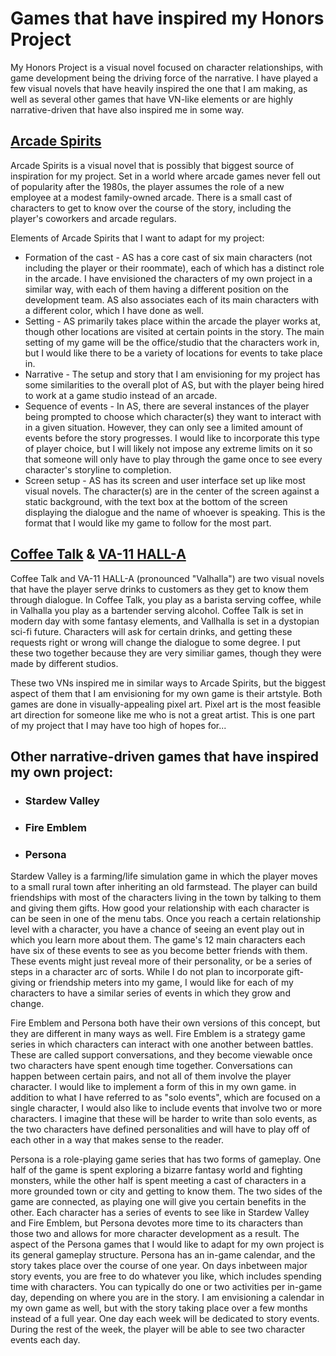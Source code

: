 # Games that have inspired my Honors Project

My Honors Project is a visual novel focused on character relationships, with game development being the driving force of the narrative. I have played a few visual novels that have heavily inspired the one that I am making, as well as several other games that have VN-like elements or are highly narrative-driven that have also inspired me in some way.

## [Arcade Spirits](https://www.arcadespirits.com/original/)

Arcade Spirits is a visual novel that is possibly that biggest source of inspiration for my project. Set in a world where arcade games never fell out of popularity after the 1980s, the player assumes the role of a new employee at a modest family-owned arcade. There is a small cast of characters to get to know over the course of the story, including the player's coworkers and arcade regulars.

Elements of Arcade Spirits that I want to adapt for my project:
* Formation of the cast - AS has a core cast of six main characters (not including the player or their roommate), each of which has a distinct role in the arcade. I have envisioned the characters of my own project in a similar way, with each of them having a different position on the development team. AS also associates each of its main characters with a different color, which I have done as well.
* Setting - AS primarily takes place within the arcade the player works at, though other locations are visited at certain points in the story. The main setting of my game will be the office/studio that the characters work in, but I would like there to be a variety of locations for events to take place in.
* Narrative - The setup and story that I am envisioning for my project has some similarities to the overall plot of AS, but with the player being hired to work at a game studio instead of an arcade.
* Sequence of events - In AS, there are several instances of the player being prompted to choose which character(s) they want to interact with in a given situation. However, they can only see a limited amount of events before the story progresses. I would like to incorporate this type of player choice, but I will likely not impose any extreme limits on it so that someone will only have to play through the game once to see every character's storyline to completion.
* Screen setup - AS has its screen and user interface set up like most visual novels. The character(s) are in the center of the screen against a static background, with the text box at the bottom of the screen displaying the dialogue and the name of whoever is speaking. This is the format that I would like my game to follow for the most part.

## [Coffee Talk](https://www.togeproductions.com/project/coffee-talk/) & [VA-11 HALL-A](http://waifubartending.com/)

Coffee Talk and VA-11 HALL-A (pronounced "Valhalla") are two visual novels that have the player serve drinks to customers as they get to know them through dialogue. In Coffee Talk, you play as a barista serving coffee, while in Valhalla you play as a bartender serving alcohol. Coffee Talk is set in modern day with some fantasy elements, and Vallhalla is set in a dystopian sci-fi future. Characters will ask for certain drinks, and getting these requests right or wrong will change the dialogue to some degree. I put these two together because they are very similiar games, though they were made by different studios.

These two VNs inspired me in similar ways to Arcade Spirits, but the biggest aspect of them that I am envisioning for my own game is their artstyle. Both games are done in visually-appealing pixel art. Pixel art is the most feasible art direction for someone like me who is not a great artist. This is one part of my project that I may have too high of hopes for...

## Other narrative-driven games that have inspired my own project:

* ### Stardew Valley
* ### Fire Emblem
* ### Persona

Stardew Valley is a farming/life simulation game in which the player moves to a small rural town after inheriting an old farmstead. The player can build friendships with most of the characters living in the town by talking to them and giving them gifts. How good your relationship with each character is can be seen in one of the menu tabs. Once you reach a certain relationship level with a character, you have a chance of seeing an event play out in which you learn more about them. The game's 12 main characters each have six of these events to see as you become better friends with them. These events might just reveal more of their personality, or be a series of steps in a character arc of sorts. While I do not plan to incorporate gift-giving or friendship meters into my game, I would like for each of my characters to have a similar series of events in which they grow and change.

Fire Emblem and Persona both have their own versions of this concept, but they are different in many ways as well. Fire Emblem is a strategy game series in which characters can interact with one another between battles. These are called support conversations, and they become viewable once two characters have spent enough time together. Conversations can happen between certain pairs, and not all of them involve the player character. I would like to implement a form of this in my own game. in addition to what I have referred to as "solo events", which are focused on a single character, I would also like to include events that involve two or more characters.
I imagine that these will be harder to write than solo events, as the two characters have defined personalities and will have to play off of each other in a way that makes sense to the reader.

Persona is a role-playing game series that has two forms of gameplay. One half of the game is spent exploring a bizarre fantasy world and fighting monsters, while the other half is spent meeting a cast of characters in a more grounded town or city and getting to know them. The two sides of the game are connected, as playing one will give you certain benefits in the other. Each character has a series of events to see like in Stardew Valley and Fire Emblem, but Persona devotes more time to its characters than those two and allows for more character development as a result. The aspect of the Persona games that I would like to adapt for my own project is its general gameplay structure. Persona has an in-game calendar, and the story takes place over the course of one year. On days inbetween major story events, you are free to do whatever you like, which includes spending time with characters. You can typically do one or two activities per in-game day, depending on where you are in the story. I am envisioning a calendar in my own game as well, but with the story taking place over a few months instead of a full year. One day each week will be dedicated to story events. During the rest of the week, the player will be able to see two character events each day.
